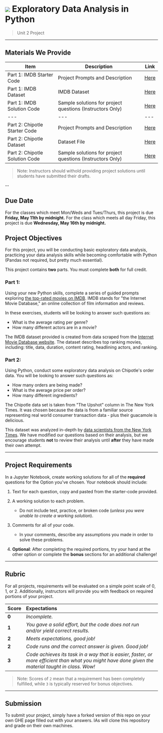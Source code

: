 # ![](https://ga-dash.s3.amazonaws.com/production/assets/logo-9f88ae6c9c3871690e33280fcf557f33.png) Exploratory Data Analysis in Python

> Unit 2 Project

---

## Materials We Provide

| Item | Description | Link |
| --- | --- | --- |
| Part 1: IMDB Starter Code | Project Prompts and Description | [Here](./imdb.ipynb) |
| Part 1: IMDB Dataset | IMDB Dataset | [Here](./data/imdb_1000.csv) |
| Part 1: IMDB Solution Code | Sample solutions for project questions (Instructors Only) | [Here](https://git.generalassemb.ly/data-part-time/unit-project-solutions/blob/master/project-2/imdb_solutions.ipynb) |
| --- | --- | --- |
| Part 2: Chipotle Starter Code | Project Prompts and Description | [Here](./chipotle.ipynb) |
| Part 2: Chipotle Dataset | Dataset File | [Here](./Data/chipotle.tsv) |
| Part 2: Chipotle Solution Code | Sample solutions for project questions (Instructors Only) | [Here](https://git.generalassemb.ly/data-part-time/unit-project-solutions/blob/master/project-2/chipotle_solutions.ipynb) |

> Note: Instructors should withold providing project solutions until students have submitted their drafts. 

--

## Due Date
For the classes which meet Mon/Weds and Tues/Thurs, this project is due **Friday, May 11th by midnight.**
For the class which meets all day Friday, this project is due **Wednesday, May 16th by midnight.**

## Project Objectives
For this project, you will be conducting basic exploratory data analysis, practicing your data analysis skills while becoming comfortable with Python (Pandas not required, but pretty much essential).

This project contains **two** parts. You must complete **both** for full credit.

### Part 1: 
Using your new Python skills, complete a series of guided prompts exploring [the top-rated movies on IMDB](./data/imdb_1000.csv). IMDB stands for "the Internet Movie Database," an online collection of film information and reviews.
 
In these exercises, students will be looking to answer such questions as: 

- What is the average rating per genre?
- How many different actors are in a movie?

The IMDB dataset provided is created from data scraped from the [Internet Movie Database website](https://www.imdb.com). The dataset describes top ranking movies, including: title, data, duration, content rating, headlining actors, and ranking.


### Part 2: 
Using Python, conduct some exploratory data analysis on Chipotle's order data. You will be looking to answer such questions as: 

  - How many orders are being made?
  - What is the average price per order?
  - How many different ingredients? 

The Chipotle data set is taken from "The Upshot" column in The New York Times. It was chosen because the data is from a familiar source representing real world consumer transaction data - plus their guacamole is delicious. 

This dataset was analyzed in-depth by [data scientists from the New York Times](https://www.nytimes.com/interactive/2015/02/17/upshot/what-do-people-actually-order-at-chipotle.html). We have modified our questions based on their analysis, but we encourage students **not** to review their analysis until **after** they have made their own attempt.

---

## Project Requirements

In a Jupyter Notebook, create working solutions for all of the **required** questions for the Option you've chosen. Your notebook should include:

1. Text for each question, copy and pasted from the starter-code provided.
2. A working solution to each problem.
   - Do not include test, practice, or broken code (*unless you were unable to create a working solution*).
3. Comments for all of your code.
   - In your comments, describe any assumptions you made in order to solve these problems.

4. **Optional**: After completing the required portions, try your hand at the other option or complete the **bonus** sections for an additional challenge!


---

## Rubric

For all projects, requirements will be evaluated on a simple point scale of 0, 1, or 2. Additionally, instructors will provide you with feedback on required portions of your project.

Score | Expectations
:--- | :---
**0** | _Incomplete._
**1** | _You gave a solid effort, but the code does not run and/or yield correct results._
**2** | _Meets expectations, good job!_
**2** | _Code runs and the correct answer is given. Good job!_
**3** | _Code achieves its task in a way that is easier, faster, or more efficient than what you might have done given the material taught in class.  Wow!_

> Note: Scores of `2` mean that a requirement has been completely fulfilled, while `3` is typically reserved for bonus objectives.


---

## Submission

To submit your project, simply have a forked version of this repo on your own GHE page filled out with your answers. IAs will clone this repository and grade on their own machines.
